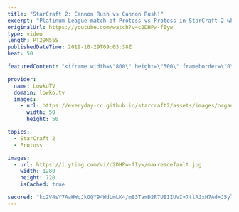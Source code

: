 ```yaml
---
title: "StarCraft 2: Cannon Rush vs Cannon Rush!"
excerpt: "Platinum League match of Protoss vs Protoss in StarCraft 2 where both players decide to open up with the same strategy... The infamous Cannon Rush!  Get more videos & support my work: http://www.patreon.com/lowkotv  If you have an awesome game of StarCraft 2 you would like me to cast, you can submit"
originalUrl: https://youtube.com/watch?v=c2DHPw-fIyw
type: video
length: PT29M55S
publishedDateTime: 2019-10-29T09:03:38Z
heat: 50

featuredContent: "<iframe width=\"800\" height=\"500\" frameborder=\"0\" src=\"https://www.youtube.com/embed/c2DHPw-fIyw\" allow=\"accelerometer; autoplay; encrypted-media; gyroscope; picture-in-picture\" allowfullscreen></iframe>"

provider:
  name: LowkoTV
  domain: lowko.tv
  images:
    - url: https://everyday-cc.github.io/starcraft2/assets/images/organizations/lowko.tv-50x50.jpg
      width: 50
      height: 50

topics:
  - StarCraft 2
  - Protoss

images:
  - url: https://i.ytimg.com/vi/c2DHPw-fIyw/maxresdefault.jpg
    width: 1280
    height: 720
    isCached: true

secured: "kc2V4sY7AaHWqJkOQY94WdLmLK4/m83TamD2R7UI1IUVI+7tlAJxH7Ad+J5ylc7ztZI7cMOD0CE8/Lnkecfq3HLSGDdMGDuwocrcKSvD9JkWtGhLW55nuCdZZ7eivTAhWH2O0OJs7BdJsX04phRPYMdzvRaAmM1vO5QOhnkzTxHwmGFte+9ZPMfUirnQ1Qk83jMHXyFEMfml1dn8gWm1UVreOIl9hsX/8Zk7tYs+Y/mhlYRrdfidHhJfNJcdyaGOa7KtnyPyP76a0ww7h/Vy3rf30G0zb8e1xopjEkHjSS9V4IPjfwZaQaoc2hL8yzcosKv+QS2DR+InLcITzNonXS1FBrlTbM9Ez9+sR5NTVrE1sL0056uF69/X32F9iHW4Wa8yHhh9GYuGHrVW/M82MhAtwC87VaCBZ6H0EDoi22o=;l4MXgsz9FVI9mL3D6uNXGA=="
---
```


